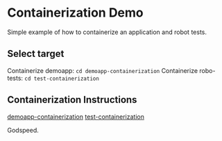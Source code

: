 # Containerization Demo

Simple example of how to containerize an application and robot tests.

## Select target
Containerize demoapp: `cd demoapp-containerization`
Containerize robo-tests: `cd test-containerization`

## Containerization Instructions
[demoapp-containerization](demoapp-containerization/README.md)
[test-containerization](test-containerization/README.md)

Godspeed.
